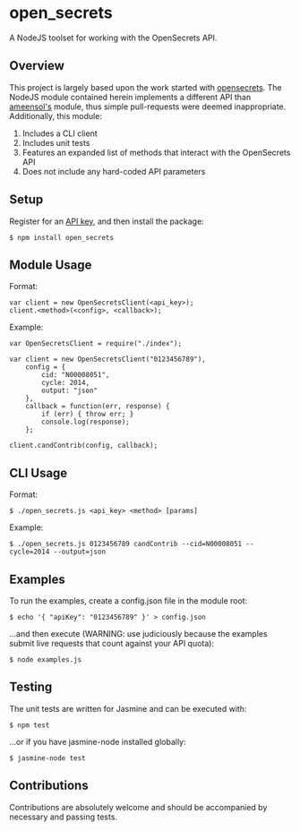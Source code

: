 open_secrets
============

A NodeJS toolset for working with the OpenSecrets API.

Overview
--------

This project is largely based upon the work started with [opensecrets](https://github.com/ameensol/opensecrets).
The NodeJS module contained herein implements a different API than [ameensol's](https://github.com/ameensol)
module, thus simple pull-requests were deemed inappropriate. Additionally,
this module:

1. Includes a CLI client
2. Includes unit tests
3. Features an expanded list of methods that interact with the OpenSecrets API
4. Does not include any hard-coded API parameters

Setup
-----

Register for an [API key](https://www.opensecrets.org/api/admin/index.php?function=signup),
and then install the package:

    $ npm install open_secrets

Module Usage
------------

Format:

    var client = new OpenSecretsClient(<api_key>);
    client.<method>(<config>, <callback>);

Example:

    var OpenSecretsClient = require("./index");

    var client = new OpenSecretsClient("0123456789"),
        config = {
            cid: "N00008051",
            cycle: 2014,
            output: "json"
        },
        callback = function(err, response) {
            if (err) { throw err; }
            console.log(response);
        };

    client.candContrib(config, callback);

CLI Usage
---------

Format:

    $ ./open_secrets.js <api_key> <method> [params]

Example:

    $ ./open_secrets.js 0123456789 candContrib --cid=N00008051 --cycle=2014 --output=json

Examples
--------

To run the examples, create a config.json file in the module root:

    $ echo '{ "apiKey": "0123456789" }' > config.json

...and then execute (WARNING: use judiciously because the examples submit live requests that count against your API quota):

    $ node examples.js

Testing
-------

The unit tests are written for Jasmine and can be executed with:

    $ npm test

...or if you have jasmine-node installed globally:

    $ jasmine-node test

Contributions
-------------

Contributions are absolutely welcome and should be accompanied by necessary and
passing tests.
